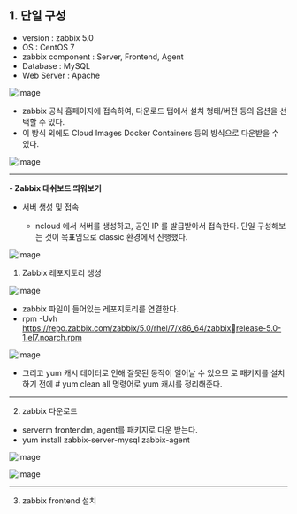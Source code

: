 ## 1. 단일 구성

- version : zabbix 5.0
- OS : CentOS 7
- zabbix component : Server, Frontend, Agent
- Database : MySQL
- Web Server : Apache

![image](https://user-images.githubusercontent.com/108641325/197166845-800fc7d0-3e2b-470a-897e-cb5b7e36241b.png)

- zabbix 공식 홈페이지에 접속하여, 다운로드 탭에서 설치 형태/버전 등의
옵션을 선택할 수 있다.
- 이 방식 외에도 Cloud Images Docker Containers 등의 방식으로 다운받을
수 있다.

![image](https://user-images.githubusercontent.com/108641325/197166969-393f99d5-4053-41b0-8728-1db0abc97d27.png)

---

**- Zabbix 대쉬보드 띄워보기**


- 서버 생성 및 접속

  - ncloud 에서 서버를 생성하고, 공인 IP 를 발급받아서 접속한다.
단일 구성해보는 것이 목표임으로 classic 환경에서 진행했다.

![image](https://user-images.githubusercontent.com/108641325/197167408-b36af313-ecf4-4c03-963f-8224f97ff448.png)

1) Zabbix 레포지토리 생성

![image](https://user-images.githubusercontent.com/108641325/197167787-c023c1c2-15bb-4351-8af7-dc8c9935bdd1.png)

- zabbix 파일이 들어있는 레포지토리를 연결한다.
- rpm -Uvh https://repo.zabbix.com/zabbix/5.0/rhel/7/x86_64/zabbixrelease-5.0-1.el7.noarch.rpm

![image](https://user-images.githubusercontent.com/108641325/197178849-22aa077c-20fc-46fb-ada2-9afdcddc7975.png)

- 그리고 yum 캐시 데이터로 인해 잘못된 동작이 일어날 수 있으므
로 패키지를 설치하기 전에 # yum clean all 명령어로 yum 캐시를
정리해준다.

---

2) zabbix 다운로드

- serverm frontendm, agent를 패키지로 다운 받는다.
- yum install zabbix-server-mysql zabbix-agent

![image](https://user-images.githubusercontent.com/108641325/197179551-53165245-32eb-43a2-92ed-8d5bf65e0b99.png)

![image](https://user-images.githubusercontent.com/108641325/197179582-27d667b4-2fb6-4919-bef0-9fa0d572d053.png)

---

3) zabbix frontend 설치




